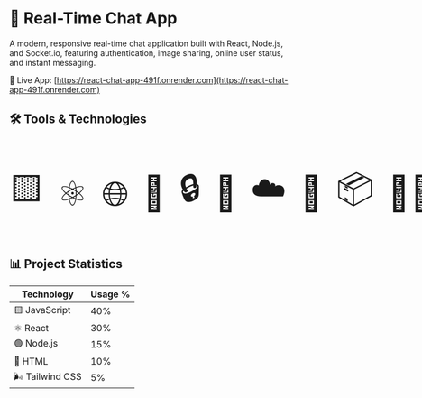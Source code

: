 # 💬 Real-Time Chat App 
A modern, responsive real-time chat application built with React, Node.js, and Socket.io, featuring authentication, image sharing, online user status, and instant messaging.

🔗 Live App: [https://react-chat-app-491f.onrender.com](https://react-chat-app-491f.onrender.com)





## 🛠️ Tools & Technologies

<p style="font-size: 60px; display: flex; gap: 25px; align-items: center;">
  <span title="JavaScript">🟨</span>
  <span title="React">⚛️</span>
  <span title="Web / Internet">🌐</span>
  <span title="Storage / Database">💾</span>
  <span title="Security / Auth">🔒</span>
  <span title="Real-time / Sync">🔄</span>
  <span title="Cloud / Deployment">☁️</span>
  <span title="MongoDB / NoSQL">🦴</span>
  <span title="Packages / npm">📦</span>
  <span title="GitHub">🐱‍💻</span>
</p>






## 📊 Project Statistics

| Technology | Usage %      |
|------------|--------------|
| 🟨 JavaScript | 40%          |
| ⚛️ React     | 30%          |
| 🟢 Node.js   | 15%          |
| 📝 HTML      | 10%          |
| 🌬️ Tailwind CSS | 5%          |

